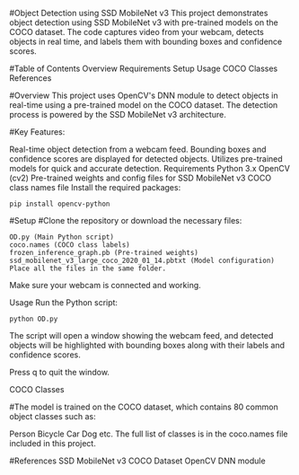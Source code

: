 #Object Detection using SSD MobileNet v3
This project demonstrates object detection using SSD MobileNet v3 with pre-trained models on the COCO dataset. The code captures video from your webcam, detects objects in real time, and labels them with bounding boxes and confidence scores.

#Table of Contents
Overview
Requirements
Setup
Usage
COCO Classes
References

#Overview
This project uses OpenCV's DNN module to detect objects in real-time using a pre-trained model on the COCO dataset. The detection process is powered by the SSD MobileNet v3 architecture.

#Key Features:

Real-time object detection from a webcam feed.
Bounding boxes and confidence scores are displayed for detected objects.
Utilizes pre-trained models for quick and accurate detection.
Requirements
Python 3.x
OpenCV (cv2)
Pre-trained weights and config files for SSD MobileNet v3
COCO class names file
Install the required packages:
```
pip install opencv-python
```


#Setup
#Clone the repository or download the necessary files:
```
OD.py (Main Python script)
coco.names (COCO class labels)
frozen_inference_graph.pb (Pre-trained weights)
ssd_mobilenet_v3_large_coco_2020_01_14.pbtxt (Model configuration)
Place all the files in the same folder.
```
Make sure your webcam is connected and working.

Usage
Run the Python script:
```
python OD.py
```
The script will open a window showing the webcam feed, and detected objects will be highlighted with bounding boxes along with their labels and confidence scores.

Press q to quit the window.

COCO Classes

#The model is trained on the COCO dataset, which contains 80 common object classes such as:

Person
Bicycle
Car
Dog
etc.
The full list of classes is in the coco.names file included in this project.

#References
SSD MobileNet v3
COCO Dataset
OpenCV DNN module
